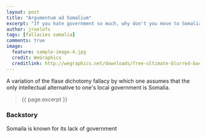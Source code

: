 ```yaml
---
layout: post
title: "Argumentum ad Somalium"
excerpt: "If you hate government so much, why don't you move to Somalia?"
author: jroelofs
tags: [fallacies somalia]
comments: true
image:
  feature: sample-image-4.jpg
  credit: WeGraphics
  creditlink: http://wegraphics.net/downloads/free-ultimate-blurred-background-pack/
---
```


A variation of the flase dichotomy fallacy by which one assumes that the only intellectual alternative to one's local government is Somalia.

> {{ page.excerpt }}

### Backstory

Somaila is known for its lack of government 
